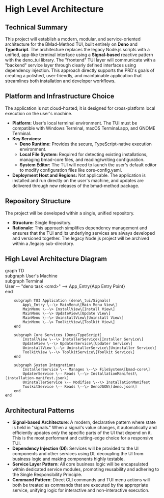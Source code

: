 # **High Level Architecture**

## **Technical Summary**

This project will establish a modern, modular, and service-oriented architecture for the BMad-Method TUI, built entirely on **Deno** and **TypeScript**. The architecture replaces the legacy Node.js scripts with a unified, app-like terminal interface using a **Signal-based** reactive pattern with the deno\_tui library. The "frontend" TUI layer will communicate with a "backend" service layer through clearly defined interfaces using dependency injection. This approach directly supports the PRD's goals of creating a polished, user-friendly, and maintainable application that streamlines both installation and developer workflows.

## **Platform and Infrastructure Choice**

The application is not cloud-hosted; it is designed for cross-platform local execution on the user's machine.

* **Platform:** User's local terminal environment. The TUI must be compatible with Windows Terminal, macOS Terminal.app, and GNOME Terminal.  
* **Key Services:**  
  * **Deno Runtime:** Provides the secure, TypeScript-native execution environment.  
  * **Local File System:** Required for detecting existing installations, managing bmad-core files, and reading/writing configuration.  
  * **System Editor:** The TUI will need to launch the user's default editor to modify configuration files like core-config.yaml.  
* **Deployment Host and Regions:** Not applicable. The application is installed and run directly on the user's machine, and updates are delivered through new releases of the bmad-method package.

## **Repository Structure**

The project will be developed within a single, unified repository.

* **Structure:** Single Repository.  
* **Rationale:** This approach simplifies dependency management and ensures that the TUI and its underlying services are always developed and versioned together. The legacy Node.js project will be archived within a /legacy sub-directory.

## **High Level Architecture Diagram**

graph TD  
    subgraph User's Machine  
        subgraph Terminal  
            User \-- "deno task \<cmd\>" \--\> App\_Entry{App Entry Point}  
        end

        subgraph TUI Application (deno\_tui/Signals)  
            App\_Entry \--\> MainMenu\[Main Menu View\]  
            MainMenu \--\> InstallView\[Install View\]  
            MainMenu \--\> UpdateView\[Update View\]  
            MainMenu \--\> UninstallView\[Uninstall View\]  
            MainMenu \--\> ToolkitView\[Toolkit View\]  
        end

        subgraph Core Services (Deno/TypeScript)  
            InstallView \--\> InstallerService\[Installer Service\]  
            UpdateView \--\> UpdaterService\[Updater Service\]  
            UninstallView \--\> UninstallerService\[Uninstaller Service\]  
            ToolkitView \--\> ToolkitService\[Toolkit Service\]  
        end

        subgraph System Integrations  
            InstallerService \-- Manages \--\> FileSystem\[bmad-core\]  
            UpdaterService \-- Reads \--\> InstallationManifest\[installation-manifest.json\]  
            UninstallerService \-- Modifies \--\> InstallationManifest  
            ToolkitService \-- Reads \--\> DenoJSON\[deno.json\]  
        end  
    end

## **Architectural Patterns**

* **Signal-based Architecture**: A modern, declarative pattern where state is held in "signals." When a signal's value changes, it automatically and efficiently updates *only* the specific parts of the UI that depend on it. This is the most performant and cutting-edge choice for a responsive TUI.  
* **Dependency Injection (DI)**: Services will be provided to the UI components and other services using DI, decoupling the UI from business logic and making components highly testable.  
* **Service Layer Pattern**: All core business logic will be encapsulated within dedicated service modules, promoting reusability and adhering to the Single Responsibility Principle.  
* **Command Pattern**: Direct CLI commands and TUI menu actions will both be treated as commands that are executed by the appropriate service, unifying logic for interactive and non-interactive execution.
